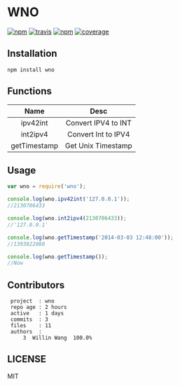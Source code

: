 # WNO

[![npm](https://img.shields.io/npm/v/wno.svg?style=plastic)](https://npmjs.org/package/wno) [![travis](https://img.shields.io/travis/willin/node-wno.svg)](https://travis-ci.org/willin/node-wno) [![npm](https://img.shields.io/npm/dm/wno.svg?style=plastic)](https://npmjs.org/package/wno) [![coverage](https://img.shields.io/coveralls/willin/node-wno.svg)](https://coveralls.io/repos/willin/node-wno)

## Installation

```
npm install wno
```

## Functions 

| Name              | Desc                  |
|:-----------------:|:---------------------:|
|ipv42int           | Convert IPV4 to INT   |
|int2ipv4           | Convert Int to IPV4   |
|getTimestamp       | Get Unix Timestamp    |

## Usage

```js
var wno = require('wno');

console.log(wno.ipv42int('127.0.0.1'));
//2130706433

console.log(wno.int2ipv4(2130706433));
//'127.0.0.1'

console.log(wno.getTimestamp('2014-03-03 12:48:00'));
//1393822080

console.log(wno.getTimestamp());
//Now
```

## Contributors

```
 project  : wno
 repo age : 2 hours
 active   : 1 days
 commits  : 3
 files    : 11
 authors  : 
     3  Willin Wang  100.0%
```

## LICENSE

MIT